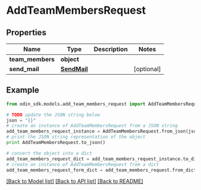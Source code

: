 # AddTeamMembersRequest


## Properties

Name | Type | Description | Notes
------------ | ------------- | ------------- | -------------
**team_members** | **object** |  | 
**send_mail** | [**SendMail**](SendMail.md) |  | [optional] 

## Example

```python
from odin_sdk.models.add_team_members_request import AddTeamMembersRequest

# TODO update the JSON string below
json = "{}"
# create an instance of AddTeamMembersRequest from a JSON string
add_team_members_request_instance = AddTeamMembersRequest.from_json(json)
# print the JSON string representation of the object
print AddTeamMembersRequest.to_json()

# convert the object into a dict
add_team_members_request_dict = add_team_members_request_instance.to_dict()
# create an instance of AddTeamMembersRequest from a dict
add_team_members_request_form_dict = add_team_members_request.from_dict(add_team_members_request_dict)
```
[[Back to Model list]](../README.md#documentation-for-models) [[Back to API list]](../README.md#documentation-for-api-endpoints) [[Back to README]](../README.md)


